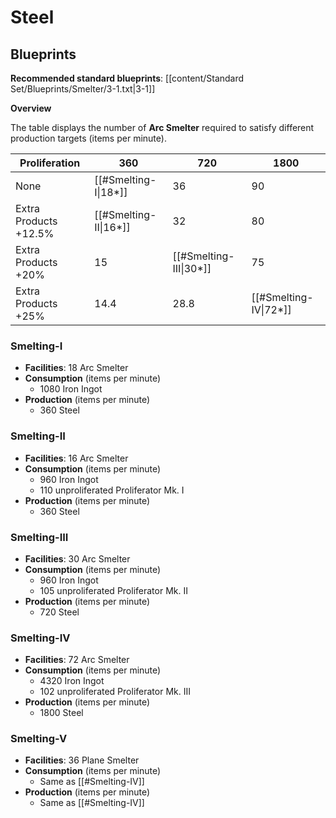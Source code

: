 # Steel

## Blueprints

**Recommended standard blueprints**: [[content/Standard Set/Blueprints/Smelter/3-1.txt|3-1]]

**Overview**

The table displays the number of **Arc Smelter** required to satisfy different production targets (items per minute).

| Proliferation         | 360                   | 720                    | 1800                  |
| --------------------- | --------------------- | ---------------------- | --------------------- |
| None                  | [[#Smelting-I\|18*]]  | 36                     | 90                    |
| Extra Products +12.5% | [[#Smelting-II\|16*]] | 32                     | 80                    |
| Extra Products +20%   | 15                    | [[#Smelting-III\|30*]] | 75                    |
| Extra Products +25%   | 14.4                  | 28.8                   | [[#Smelting-IV\|72*]] |

### Smelting-I

- **Facilities**: 18 Arc Smelter
- **Consumption** (items per minute)
	- 1080 Iron Ingot
- **Production** (items per minute)
	- 360 Steel

### Smelting-II

- **Facilities**: 16 Arc Smelter
- **Consumption** (items per minute)
	- 960 Iron Ingot
	- 110 unproliferated Proliferator Mk. I
- **Production** (items per minute)
	- 360 Steel

### Smelting-III

- **Facilities**: 30 Arc Smelter
- **Consumption** (items per minute)
	- 960 Iron Ingot
	- 105 unproliferated Proliferator Mk. II
- **Production** (items per minute)
	- 720 Steel

### Smelting-IV

- **Facilities**: 72 Arc Smelter
- **Consumption** (items per minute)
	- 4320 Iron Ingot
	- 102 unproliferated Proliferator Mk. III
- **Production** (items per minute)
	- 1800 Steel

### Smelting-V

- **Facilities**: 36 Plane Smelter
- **Consumption** (items per minute)
	- Same as [[#Smelting-IV]]
- **Production** (items per minute)
	- Same as [[#Smelting-IV]]